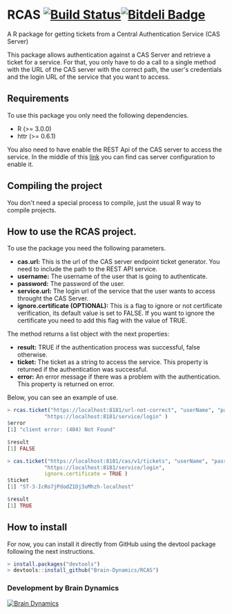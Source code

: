 # RCAS [![Build Status](https://travis-ci.org/Brain-Dynamics/RCAS.svg?branch=master)](https://travis-ci.org/Brain-Dynamics/RCAS)[![Bitdeli Badge](https://d2weczhvl823v0.cloudfront.net/Brain-Dynamics/rcas/trend.png)](https://bitdeli.com/free "Bitdeli Badge")
A R package for getting tickets from a Central Authentication Service (CAS Server)

This package allows authentication against a CAS Server and retrieve a ticket for a service. For that, you only have to do a call to a single method with the URL of the CAS server with the correct path, the user's credentials and the login URL of the service that you want to access.

## Requirements

To use this package you only need the following dependencies.

* R (>= 3.0.0)
* httr (>= 0.6.1)

You also need to have enable the REST Api of the CAS server to access the service. In the middle of this [link](http://jasig.github.io/cas/4.0.x/protocol/REST-Protocol.html) you can find cas server configuration to enable it.

## Compiling the project

You don't need a special process to compile, just the usual R way to compile projects.


## How to use the RCAS project.

To use the package you need the following parameters.

* **cas.url:** This is the url of the CAS server endpoint ticket generator. You need to include the path to the REST API service.
* **username:** The username of the user that is going to authenticate.
* **password:** The password of the user.
* **service.url:** The login url of the service that the user wants to access throught the CAS Server.
* **ignore.certificate (OPTIONAL):** This is a flag to ignore or not certificate verification, its default value is set to FALSE. If you want to ignore the certificate you need to add this flag with the value of TRUE.

The method returns a list object with the next properties:

* **result:** TRUE if the authentication process was successful, false otherwise.
* **ticket:** The ticket as a string to access the service. This property is returned if the authentication was successful.
* **error:** An error message if there was a problem with the authentication. This property is returned on error.

Below, you can see an example of use.

~~~R
> rcas.ticket("https://localhost:8181/url-not-correct", "userName", "password",
			"https://localhost:8181/service/login" )
$error
[1] "client error: (404) Not Found"

$result
[1] FALSE

> cas.ticket("https://localhost:8181/cas/v1/tickets", "userName", "password",
			"https://localhost:8181/service/login",
			ignore.certificate = TRUE )
$ticket
[1] "ST-3-IcRo7jPdodZ1Dj3uMhzh-localhost"

$result
[1] TRUE
~~~

## How to install
For now, you can install it directly from GitHub using the devtool package following the next instructions.

~~~R
> install.packages("devtools")
> devtools::install_github("Brain-Dynamics/RCAS")
~~~


### Development by Brain Dynamics 
[![Brain Dynamics](http://www.brain-dynamics.es/images/bdync.png)](http://www.brain-dynamics.es)
